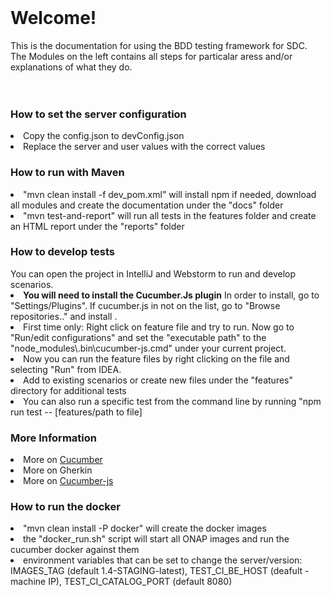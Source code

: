 <br>
<h1>Welcome!</h1>
This is the documentation for using the BDD testing framework for SDC.<br>
The Modules on the left contains all steps for particalar aress and/or explanations of what they do.<br>
<br><br>
<h3>How to set the server configuration</h3>
<li> Copy the config.json to devConfig.json
<li> Replace the server and user values with the correct values
<h3>How to run with Maven</h3>
<li>"mvn clean install -f dev_pom.xml" will install npm if needed, download all modules and create the documentation under the "docs" folder
<li>"mvn test-and-report" will run all  tests in the features folder and create an HTML report under the "reports" folder
<h3>How to develop tests</h3>
You can open the project in IntelliJ and Webstorm to run and develop scenarios.<br>
<li><b>You will need to install the Cucumber.Js plugin</b> In order to install, go to "Settings/Plugins". If cucumber.js in not on the list, go to "Browse repositories.." and install .
<li>First time only: Right click on feature file and try to run. Now go to "Run/edit configurations" and set the "executable path" to the "node_modules\.bin\cucumber-js.cmd" under your current project.
<li>Now you can run the feature files by right clicking on the file and selecting "Run" from IDEA.<br>
<li>Add to existing scenarios or create new files under the "features" directory for additional tests
<br>
<li>You can also run a specific test from the command line by running "npm run test -- [features/path to file]
<h3>More Information</h3>
<li> More on <a href="https://cucumber.io/docs/reference">Cucumber</a>
<li> More on <a herf="https://github.com/cucumber/cucumber/wiki/Gherkin">Gherkin</a>
<li> More on <a href="https://github.com/cucumber/cucumber-js">Cucumber-js</a>
<br>
<h3>How to run the docker</h3>
<li>"mvn clean install -P docker" will create the docker images
<li>the "docker_run.sh" script will start all ONAP images and run the cucumber docker against them
<li> environment variables that can be set to change the server/version: IMAGES_TAG (default 1.4-STAGING-latest), TEST_CI_BE_HOST (deafult - machine IP), TEST_CI_CATALOG_PORT (default 8080)

